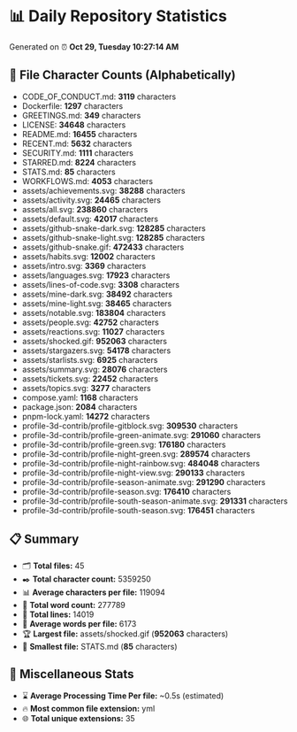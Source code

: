 # 📊 Daily Repository Statistics
Generated on ⏰ **Oct 29, Tuesday 10:27:14 AM**

## 📂 File Character Counts (Alphabetically)
- CODE_OF_CONDUCT.md: **3119** characters
- Dockerfile: **1297** characters
- GREETINGS.md: **349** characters
- LICENSE: **34648** characters
- README.md: **16455** characters
- RECENT.md: **5632** characters
- SECURITY.md: **1111** characters
- STARRED.md: **8224** characters
- STATS.md: **85** characters
- WORKFLOWS.md: **4053** characters
- assets/achievements.svg: **38288** characters
- assets/activity.svg: **24465** characters
- assets/all.svg: **238860** characters
- assets/default.svg: **42017** characters
- assets/github-snake-dark.svg: **128285** characters
- assets/github-snake-light.svg: **128285** characters
- assets/github-snake.gif: **472433** characters
- assets/habits.svg: **12002** characters
- assets/intro.svg: **3369** characters
- assets/languages.svg: **17923** characters
- assets/lines-of-code.svg: **3308** characters
- assets/mine-dark.svg: **38492** characters
- assets/mine-light.svg: **38465** characters
- assets/notable.svg: **183804** characters
- assets/people.svg: **42752** characters
- assets/reactions.svg: **11027** characters
- assets/shocked.gif: **952063** characters
- assets/stargazers.svg: **54178** characters
- assets/starlists.svg: **6925** characters
- assets/summary.svg: **28076** characters
- assets/tickets.svg: **22452** characters
- assets/topics.svg: **3277** characters
- compose.yaml: **1168** characters
- package.json: **2084** characters
- pnpm-lock.yaml: **14272** characters
- profile-3d-contrib/profile-gitblock.svg: **309530** characters
- profile-3d-contrib/profile-green-animate.svg: **291060** characters
- profile-3d-contrib/profile-green.svg: **176180** characters
- profile-3d-contrib/profile-night-green.svg: **289574** characters
- profile-3d-contrib/profile-night-rainbow.svg: **484048** characters
- profile-3d-contrib/profile-night-view.svg: **290133** characters
- profile-3d-contrib/profile-season-animate.svg: **291290** characters
- profile-3d-contrib/profile-season.svg: **176410** characters
- profile-3d-contrib/profile-south-season-animate.svg: **291331** characters
- profile-3d-contrib/profile-south-season.svg: **176451** characters

## 📋 Summary
- 🗂️ **Total files:** 45
- ✒️ **Total character count:** 5359250
- 📊 **Average characters per file:** 119094
- 📝 **Total word count:** 277789
- 🧾 **Total lines:** 14019
- 📐 **Average words per file:** 6173
- 🏆 **Largest file:** assets/shocked.gif (**952063** characters)
- 🥉 **Smallest file:** STATS.md (**85** characters)

## 🌟 Miscellaneous Stats
- ⌛ **Average Processing Time Per file:** ~0.5s (estimated)
- 🔥 **Most common file extension:** yml
- 🌐 **Total unique extensions:** 35
